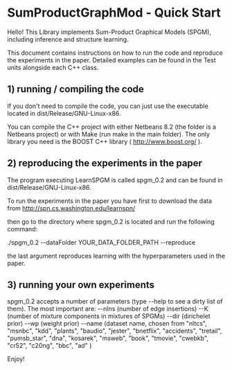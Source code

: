# SumProductGraphMod - Quick Start

Hello! This Library implements Sum-Product Graphical Models (SPGM), including inference and structure learning.

This document contains instructions on how to run the code and reproduce the experiments in the paper. 
Detailed examples can be found in the Test units alongside each C++ class. 

## 1) running / compiling the code

If you don't need to compile the code, you can just use the executable located in dist/Release/GNU-Linux-x86. 

You can compile the C++ project with either Netbeans 8.2 (the folder is a Netbeans project) or with Make (run make in the main folder).
The only library you need is the BOOST C++ library ( http://www.boost.org/ ). 


## 2) reproducing the experiments in the paper

The program executing LearnSPGM is called spgm_0.2 and can be found in dist/Release/GNU-Linux-x86. 

To run the experiments in the paper you have first to download the data from http://spn.cs.washington.edu/learnspn/ 

then go to the directory where spgm_0.2 is located and run the following command:

./spgm_0.2  --dataFolder YOUR_DATA_FOLDER_PATH --reproduce  

the last argument reproduces learning with the hyperparameters used in the paper. 

## 3) running your own experiments

spgm_0.2 accepts a number of parameters (type --help to see a dirty list of them). The most important are:
--nIns (number of edge insertions)
--K (number of mixture components in mixtures of SPGMs)
--dir (dirichelet prior)
--wp (weight prior)
--name (dataset name, chosen from "nltcs", "msnbc", "kdd", "plants", "baudio", "jester", "bnetflix", "accidents", "tretail", "pumsb_star", "dna", "kosarek", "msweb", "book", "tmovie", "cwebkb", "cr52", "c20ng", "bbc", "ad" )

Enjoy!
